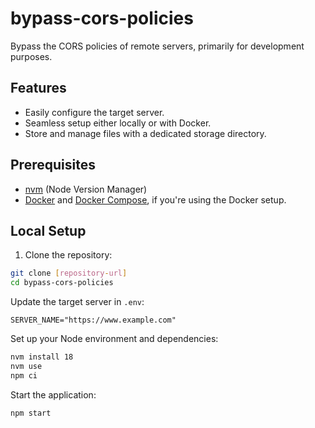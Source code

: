 # bypass-cors-policies

Bypass the CORS policies of remote servers, primarily for development purposes.

## Features

- Easily configure the target server.
- Seamless setup either locally or with Docker.
- Store and manage files with a dedicated storage directory.

## Prerequisites

- [nvm](https://github.com/nvm-sh/nvm) (Node Version Manager)
- [Docker](https://www.docker.com/) and [Docker Compose](https://docs.docker.com/compose/), if you're using the Docker setup.

## Local Setup

1. Clone the repository:
```bash
git clone [repository-url]
cd bypass-cors-policies
```
Update the target server in `.env`:
```dotenv
SERVER_NAME="https://www.example.com"
```
Set up your Node environment and dependencies:
```bash
nvm install 18
nvm use
npm ci
```
Start the application:
```bash
npm start
```